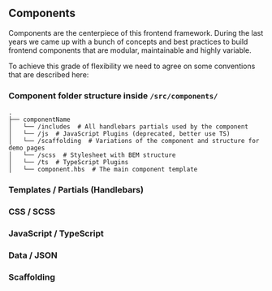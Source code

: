 ## Components

Components are the centerpiece of this frontend framework.
During the last years we came up with a bunch of concepts and best practices to build frontend components that are modular, maintainable and highly variable.

To achieve this grade of flexibility we need to agree on some conventions that are described here:

### Component folder structure inside `/src/components/`

    .
    ├── componentName
    │   └── /includes  # All handlebars partials used by the component
    │   └── /js  # JavaScript Plugins (deprecated, better use TS)
    │   └── /scaffolding  # Variations of the component and structure for demo pages
    │   └── /scss  # Stylesheet with BEM structure
    │   └── /ts  # TypeScript Plugins
    │   └── component.hbs  # The main component template

### Templates / Partials (Handlebars)

### CSS / SCSS

### JavaScript / TypeScript

### Data / JSON

### Scaffolding
